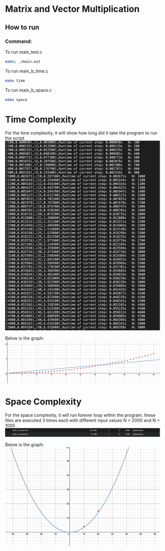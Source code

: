 # Matrix and Vector Multiplication

## How to run

### Command:

To run main_test.c

```bash
make; ./main.out
```

To run main_b_time.c

```bash
make time
```

To run main_b_space.c

```bash
make space
```

# Time Complexity

For the time complexity, it will show how long did it take the program to run the script
![TimeCmplx](images/Time.png)

Below is the graph:
![TimeGraph](images/TimeGrph.png)

# Space Complexity

For the space complexity, it will run forever loop within the program.
these files are executed 3 times each with different input values N = 2000 and N = 1000
![SpaceCmplx](images/Space.png)

Below is the graph:
![SpaceGraph](images/SpaceGrph.png)
